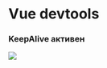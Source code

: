 # Vue devtools

<h3 class="w-[200px]" v-mark.circle> KeepAlive активен </h3>

<img class="mt-14" src="/devtools_vue_1.png" />

<!-- Начнем с vue devtools 
Рассмотрим когда keep alive активен то есть у нас закэшированы нужные нам компоненты -->
